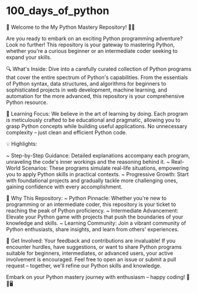 # 100_days_of_python
📂 Welcome to the My Python Mastery Repository! 🐍🚀

Are you ready to embark on an exciting Python programming adventure? Look no further! This repository is your gateway to mastering Python, whether you're a curious beginner or an intermediate coder seeking to expand your skills.

🔍 What's Inside: Dive into a carefully curated collection of Python programs that cover the entire spectrum of Python's capabilities. From the essentials of Python syntax, data structures, and algorithms for beginners to sophisticated projects in web development, machine learning, and automation for the more advanced, this repository is your comprehensive Python resource.

🌱 Learning Focus: We believe in the art of learning by doing. Each program is meticulously crafted to be educational and pragmatic, allowing you to grasp Python concepts while building useful applications. No unnecessary complexity – just clean and efficient Python code.

💡 Highlights:

~ Step-by-Step Guidance: Detailed explanations accompany each program, unraveling the code's inner workings and the reasoning behind it.
~ Real-World Scenarios: These programs simulate real-life situations, empowering you to apply Python skills in practical contexts.
~ Progressive Growth: Start with foundational projects and gradually tackle more challenging ones, gaining confidence with every accomplishment.

🚀 Why This Repository:
~ Python Pinnacle: Whether you're new to programming or an intermediate coder, this repository is your ticket to reaching the peak of Python proficiency.
~ Intermediate Advancement: Elevate your Python game with projects that push the boundaries of your knowledge and skills.
~ Learning Community: Join a vibrant community of Python enthusiasts, share insights, and learn from others' experiences.

🙌 Get Involved: Your feedback and contributions are invaluable! If you encounter hurdles, have suggestions, or want to share Python programs suitable for beginners, intermediates, or advanced users, your active involvement is encouraged. Feel free to open an issue or submit a pull request – together, we'll refine our Python skills and knowledge.

Embark on your Python mastery journey with enthusiasm – happy coding! 🚀🐍🖥️
